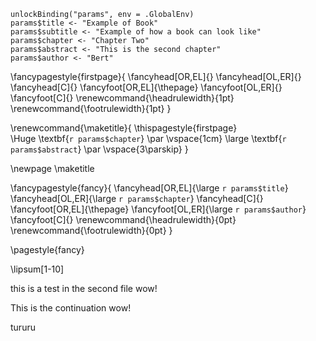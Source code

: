 <!-- set parameters in the R code chunk below -->

```{r echo=FALSE}
unlockBinding("params", env = .GlobalEnv)
params$title <- "Example of Book"
params$subtitle <- "Example of how a book can look like"
params$chapter <- "Chapter Two"
params$abstract <- "This is the second chapter"
params$author <- "Bert"
```

\fancypagestyle{firstpage}{
  \fancyhead[OR,EL]{}
  \fancyhead[OL,ER]{}
  \fancyhead[C]{}
  \fancyfoot[OR,EL]{\thepage}
  \fancyfoot[OL,ER]{}
  \fancyfoot[C]{}
  \renewcommand{\headrulewidth}{1pt}
  \renewcommand{\footrulewidth}{1pt}
}

\renewcommand{\maketitle}{
  \thispagestyle{firstpage}  
    \Huge
    \textbf{`r params$chapter`}
    \par
    \vspace{1cm}
    \large
    \textbf{`r params$abstract`}
    \par
    \vspace{3\parskip}
}

\newpage
\maketitle

\fancypagestyle{fancy}{
  \fancyhead[OR,EL]{\large `r params$title`}
  \fancyhead[OL,ER]{\large `r params$chapter`}
  \fancyhead[C]{}
  \fancyfoot[OR,EL]{\thepage}
  \fancyfoot[OL,ER]{\large `r params$author`}
  \fancyfoot[C]{}
  \renewcommand{\headrulewidth}{0pt}
  \renewcommand{\footrulewidth}{0pt}
}

\pagestyle{fancy}

<!-- start writing your RMarkdown document below -->

\lipsum[1-10]

this is a test in the second file wow!

This is the continuation wow!

tururu
